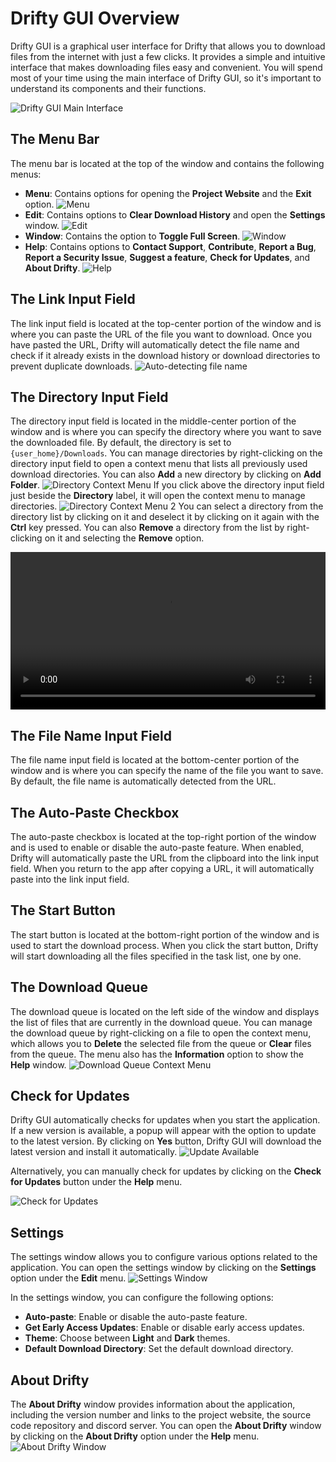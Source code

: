 # Drifty GUI Overview

Drifty GUI is a graphical user interface for Drifty that allows you to download files from the internet with just a few clicks. It provides a simple and intuitive interface that makes downloading files easy and convenient.
You will spend most of your time using the main interface of Drifty GUI, so it's important to understand its components and their functions.

![Drifty GUI Main Interface](https://github.com/user-attachments/assets/4b0626cc-84d5-41d0-94b3-f3ceaa4670df)

## The Menu Bar

The menu bar is located at the top of the window and contains the following menus:

- **Menu**: Contains options for opening the **Project Website** and the **Exit** option.
  ![Menu](https://github.com/user-attachments/assets/b3cc2196-11d2-4bca-b621-599e4184258e)
- **Edit**: Contains options to **Clear Download History** and open the **Settings** window.
  ![Edit](https://github.com/user-attachments/assets/1c990f41-7c96-4b0b-bf7b-b577e171b487)
- **Window**: Contains the option to **Toggle Full Screen**.
  ![Window](https://github.com/user-attachments/assets/cda8166e-31db-4e74-8e18-661d4ae30803)
- **Help**: Contains options to **Contact Support**, **Contribute**, **Report a Bug**, **Report a Security Issue**, **Suggest a feature**, **Check for Updates**, and **About Drifty**.
  ![Help](https://github.com/user-attachments/assets/de66eb43-c517-4f89-88c7-ecdc6231d8e0)

## The Link Input Field

The link input field is located at the top-center portion of the window and is where you can paste the URL of the file you want to download. Once you have pasted the URL, Drifty will automatically detect the file name and check if it already exists in the download history or download directories to prevent duplicate downloads.
![Auto-detecting file name](https://github.com/user-attachments/assets/bff2ddc0-2de9-4631-be21-02aee87da3ee)

## The Directory Input Field

The directory input field is located in the middle-center portion of the window and is where you can specify the directory where you want to save the downloaded file. By default, the directory is set to `{user_home}/Downloads`. You can manage directories by right-clicking on the directory input field to open a context menu that lists all previously used download directories. You can also **Add** a new directory by clicking on **Add Folder**.
![Directory Context Menu](https://github.com/user-attachments/assets/011f2745-c652-4e56-b26c-af520e625765)
If you click above the directory input field just beside the **Directory** label, it will open the context menu to manage directories.
![Directory Context Menu 2](https://github.com/user-attachments/assets/9a6e19ee-3733-4569-9219-898c6dc74625)
You can select a directory from the directory list by clicking on it and deselect it by clicking on it again with the **Ctrl** key pressed. You can also **Remove** a directory from the list by right-clicking on it and selecting the **Remove** option.

  <video controls width="100%">
    <source src="https://github.com/user-attachments/assets/11ff7b69-a926-492b-83aa-f032c6cde376" type="video/mp4">
    Your browser does not support the video tag. Click here to <a href="https://github.com/user-attachments/assets/11ff7b69-a926-492b-83aa-f032c6cde376">view</a>
  </video>


## The File Name Input Field

The file name input field is located at the bottom-center portion of the window and is where you can specify the name of the file you want to save. By default, the file name is automatically detected from the URL.

## The Auto-Paste Checkbox

The auto-paste checkbox is located at the top-right portion of the window and is used to enable or disable the auto-paste feature. When enabled, Drifty will automatically paste the URL from the clipboard into the link input field. When you return to the app after copying a URL, it will automatically paste into the link input field.

## The Start Button

The start button is located at the bottom-right portion of the window and is used to start the download process. When you click the start button, Drifty will start downloading all the files specified in the task list, one by one.

## The Download Queue

The download queue is located on the left side of the window and displays the list of files that are currently in the download queue. You can manage the download queue by right-clicking on a file to open the context menu, which allows you to **Delete** the selected file from the queue or **Clear** files from the queue. The menu also has the **Information** option to show the **Help** window.
![Download Queue Context Menu](https://github.com/user-attachments/assets/f719d2f5-7ed9-4f4a-b29f-b3c1254a89c5)

## Check for Updates

Drifty GUI automatically checks for updates when you start the application.
If a new version is available, a popup will appear with the option to update to the latest version. By clicking on **Yes** button, Drifty GUI will download the latest version and install it automatically.
![Update Available](https://github.com/user-attachments/assets/e262b9cf-bae2-4574-9e2f-ad0c2abb6062)

Alternatively, you can manually check for updates by clicking on the **Check for Updates** button under the **Help** menu.

![Check for Updates](https://github.com/user-attachments/assets/4e19c874-60eb-49d4-a3f1-0a959b75e885)

## Settings

The settings window allows you to configure various options related to the application. You can open the settings window by clicking on the **Settings** option under the **Edit** menu.
![Settings Window](https://github.com/user-attachments/assets/e96966f7-1e9a-4598-86a8-572ef899f8d5)

In the settings window, you can configure the following options:

- **Auto-paste**: Enable or disable the auto-paste feature.
- **Get Early Access Updates**: Enable or disable early access updates.
- **Theme**: Choose between **Light** and **Dark** themes.
- **Default Download Directory**: Set the default download directory.

## About Drifty

The **About Drifty** window provides information about the application, including the version number and links to the project website, the source code repository and discord server.
You can open the **About Drifty** window by clicking on the **About Drifty** option under the **Help** menu.
![About Drifty Window](https://github.com/user-attachments/assets/b24171df-3763-4ae0-ba72-a902d4912465)
